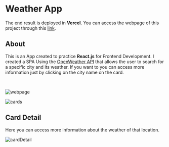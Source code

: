 # Weather App

The end result is deployed in **Vercel**. You can access the webpage of this project through this [link](https://weatherapp-martinb.vercel.app/).

## About

This is an App created to practice **React.js** for Frontend Development. I created a SPA Using the [OpenWeather API](https://openweathermap.org/api) that allows the user to search for a specific city and its weather. If you want to you can access more information just by clicking on the city name on the card.

</br>


![webpage](https://user-images.githubusercontent.com/85038226/133857385-762532ed-d199-4a04-b9ec-eca025bcfe71.png)

![cards](https://user-images.githubusercontent.com/85038226/133857527-60956e4d-57df-4e76-8734-4b4df0ae4d76.png)

## Card Detail
Here you can access more information about the weather of that location.

![cardDetail](https://user-images.githubusercontent.com/85038226/133858002-274e14cc-dc2b-4a46-a102-ae2e607b6cfb.png)



